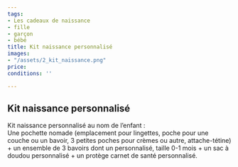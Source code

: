```yaml
---
tags:
- Les cadeaux de naissance
- fille
- garçon
- bébé
title: Kit naissance personnalisé
images:
- "/assets/2_kit_naissance.png"
price: 
conditions: ''

---
```

## Kit naissance personnalisé

Kit naissance personnalisé au nom de l’enfant :   
Une pochette nomade (emplacement pour lingettes, poche pour une couche ou un bavoir, 3 petites poches pour crèmes ou autre, attache-tétine) + un ensemble de 3 bavoirs dont un personnalisé, taille 0-1 mois + un sac à doudou personnalisé + un protège carnet de santé personnalisé.